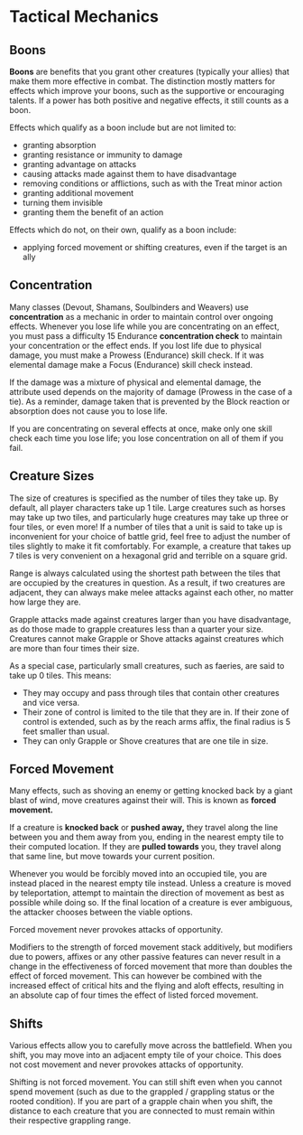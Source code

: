 # Tactical Mechanics

## Boons
**Boons** are benefits that you grant other creatures (typically your allies) that make them more effective in combat. The distinction mostly matters for effects which improve your boons, such as the supportive or encouraging talents. If a power has both positive and negative effects, it still counts as a boon.

Effects which qualify as a boon include but are not limited to:
* granting absorption
* granting resistance or immunity to damage
* granting advantage on attacks
* causing attacks made against them to have disadvantage
* removing conditions or afflictions, such as with the Treat minor action
* granting additional movement
* turning them invisible
* granting them the benefit of an action

Effects which do not, on their own, qualify as a boon include:
* applying forced movement or shifting creatures, even if the target is an ally

## Concentration
Many classes (Devout, Shamans, Soulbinders and Weavers) use **concentration** as a mechanic in order to maintain control over ongoing effects. Whenever you lose life while you are concentrating on an effect, you must pass a difficulty 15 Endurance **concentration check** to maintain your concentration or the effect ends. If you lost life due to physical damage, you must make a Prowess (Endurance) skill check. If it was elemental damage make a Focus (Endurance) skill check instead.

If the damage was a mixture of physical and elemental damage, the attribute used depends on the majority of damage (Prowess in the case of a tie). As a reminder, damage taken that is prevented by the Block reaction or absorption does not cause you to lose life.

If you are concentrating on several effects at once, make only one skill check each time you lose life; you lose concentration on all of them if you fail.

## Creature Sizes
The size of creatures is specified as the number of tiles they take up. By default, all player characters take up 1 tile. Large creatures such as horses may take up two tiles, and particularly huge creatures may take up three or four tiles, or even more! If a number of tiles that a unit is said to take up is inconvenient for your choice of battle grid, feel free to adjust the number of tiles slightly to make it fit comfortably. For example, a creature that takes up 7 tiles is very convenient on a hexagonal grid and terrible on a square grid.

Range is always calculated using the shortest path between the tiles that are occupied by the creatures in question. As a result, if two creatures are adjacent, they can always make melee attacks against each other, no matter how large they are. 

Grapple attacks made against creatures larger than you have disadvantage, as do those made to grapple creatures less than a quarter your size. Creatures cannot make Grapple or Shove attacks against creatures which are more than four times their size.

As a special case, particularly small creatures, such as faeries, are said to take up 0 tiles. This means:
* They may occupy and pass through tiles that contain other creatures and vice versa.
* Their zone of control is limited to the tile that they are in. If their zone of control is extended, such as by the reach arms affix, the final radius is 5 feet smaller than usual.
* They can only Grapple or Shove creatures that are one tile in size.

## Forced Movement
Many effects, such as shoving an enemy or getting knocked back by a giant blast of wind, move creatures against their will. This is known as **forced movement.**

If a creature is **knocked back** or **pushed away,** they travel along the line between you and them away from you, ending in the nearest empty tile to their computed location. If they are **pulled towards** you, they travel along that same line, but move towards your current position.

Whenever you would be forcibly moved into an occupied tile, you are instead placed in the nearest empty tile instead. Unless a creature is moved by teleportation, attempt to maintain the direction of movement as best as possible while doing so. If the final location of a creature is ever ambiguous, the attacker chooses between the viable options.

Forced movement never provokes attacks of opportunity.

Modifiers to the strength of forced movement stack additively, but modifiers due to powers, affixes or any other passive features can never result in a change in the effectiveness of forced movement that more than doubles the effect of forced movement. 
This can however be combined with the increased effect of critical hits and the flying and aloft effects, resulting in an absolute cap of four times the effect of listed forced movement.

## Shifts
Various effects allow you to carefully move across the battlefield. When you shift, you may move into an adjacent empty tile of your choice. This does not cost movement and never provokes attacks of opportunity.

Shifting is not forced movement. You can still shift even when you cannot spend movement (such as due to the grappled / grappling status or the rooted condition). If you are part of a grapple chain when you shift, the distance to each creature that you are connected to must remain within their respective grappling range.
